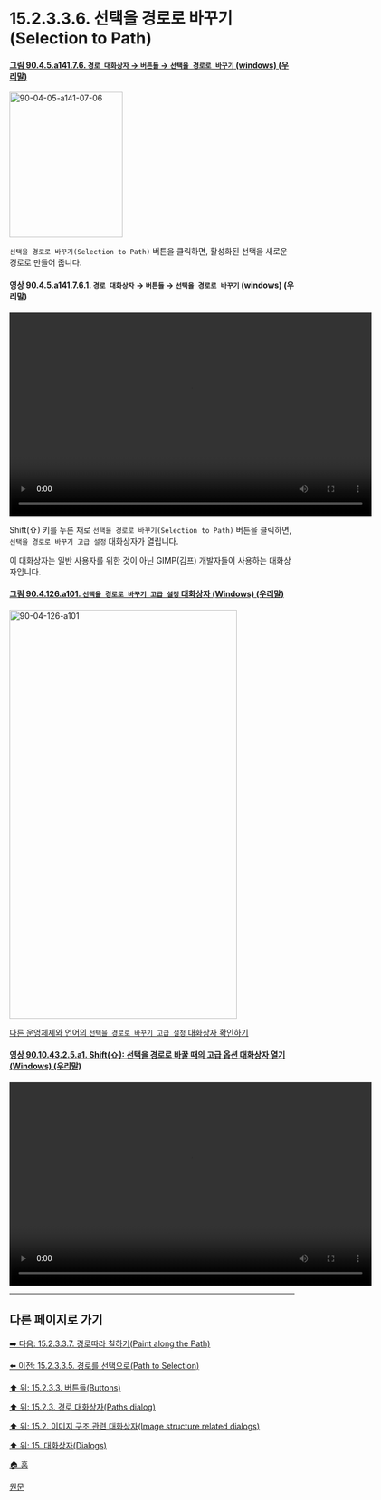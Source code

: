 # 15.2.3.3.6. 선택을 경로로 바꾸기(Selection to Path)

<a id="90-04-05-a141-07-06"></a>

#### [그림 90.4.5.a141.7.6. `경로 대화상자` → `버튼들` → `선택을 경로로 바꾸기` (windows) (우리말)](./90-04-05-paths.md#90-04-05-a141-07-06)
<img width="200" height="257" alt="90-04-05-a141-07-06" src="https://github.com/wonder13662/gimp/assets/15767104/038e0c31-0b8d-414c-9bfa-3ecaa71f6b51" />

`선택을 경로로 바꾸기(Selection to Path)` 버튼을 클릭하면, 활성화된 선택을 새로운 경로로 만들어 줍니다.

<a id="90-04-05-a141-07-06-01"></a>

#### 영상 90.4.5.a141.7.6.1. `경로 대화상자` → `버튼들` → `선택을 경로로 바꾸기` (windows) (우리말)
<video controls="controls" width="640" height="360" src="https://github.com/wonder13662/gimp/assets/15767104/5a0bb8c1-f5c3-4b20-bd63-b1d934044aac"></video>

Shift(⇧) 키를 누른 채로 `선택을 경로로 바꾸기(Selection to Path)` 버튼을 클릭하면, `선택을 경로로 바꾸기 고급 설정` 대화상자가 열립니다.

이 대화상자는 일반 사용자를 위한 것이 아닌 GIMP(김프) 개발자들이 사용하는 대화상자입니다.

<a id="90-04-126-a101"></a>

#### [그림 90.4.126.a101. `선택을 경로로 바꾸기 고급 설정` 대화상자 (Windows) (우리말)](./90-04-126-selection_to_path_advanced_settings.md#90-04-126-a101)
<img width="402" height="723" alt="90-04-126-a101" src="https://github.com/wonder13662/gimp/assets/15767104/8f09a71d-0f95-4cdb-8fc7-fa464c8d878e" />

[다른 운영체제와 언어의 `선택을 경로로 바꾸기 고급 설정` 대화상자 확인하기](./90-04-126-selection_to_path_advanced_settings.md#90-04-126-a102)

<a id="90-10-43-02-05-a1"></a>

#### [영상 90.10.43.2.5.a1. Shift(⇧): 선택을 경로로 바꿀 때의 고급 옵션 대화상자 열기 (Windows) (우리말)](./90-10-43-02-05-selection_to_path_advanced_option.md#90-10-43-02-05-a1)
<video controls="controls" width="640" height="360" src="https://github.com/wonder13662/gimp/assets/15767104/ee57fb7f-67f4-4ca9-a2a2-38d17b267b4a"></video>

***

## 다른 페이지로 가기

[➡️ 다음: 15.2.3.3.7. 경로따라 칠하기(Paint along the Path)](./15-02-03-03-07-paint_along_the_path.md)

[⬅️ 이전: 15.2.3.3.5. 경로를 선택으로(Path to Selection)](./15-02-03-03-05-path_to_selection.md)

[⬆️ 위: 15.2.3.3. 버튼들(Buttons)](./15-02-03-03-00-buttons.md)

[⬆️ 위: 15.2.3. 경로 대화상자(Paths dialog)](./15-02-03-00-paths-dialog.md)

[⬆️ 위: 15.2. 이미지 구조 관련 대화상자(Image structure related dialogs)](./15-02-00-image-structure-related-dialogs.md)

[⬆️ 위: 15. 대화상자(Dialogs)](./15-00-dialogs.md)

[🏠 홈](./00-home.md)

[원문](https://docs.gimp.org/2.10/ko/gimp-path-dialog.html#gimp-path-dialog-buttons)